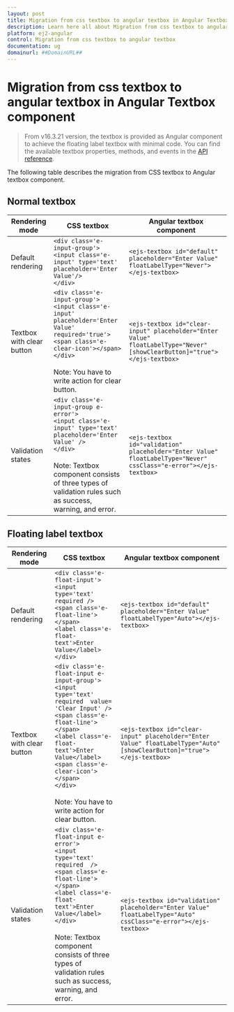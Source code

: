 ```yaml
---
layout: post
title: Migration from css textbox to angular textbox in Angular Textbox component | Syncfusion
description: Learn here all about Migration from css textbox to angular textbox in Syncfusion Angular Textbox component of Syncfusion Essential JS 2 and more.
platform: ej2-angular
control: Migration from css textbox to angular textbox 
documentation: ug
domainurl: ##DomainURL##
---
```


# Migration from css textbox to angular textbox in Angular Textbox component

> From v16.3.21 version, the textbox is provided as Angular component to achieve the floating label textbox with minimal code. You can find the available textbox properties, methods, and events in the [API reference](https://ej2.syncfusion.com/angular/documentation/api/textbox/).

The following table describes the migration from CSS textbox to Angular textbox component.

## Normal textbox

<!-- markdownlint-disable MD038 -->

| **Rendering mode** | **CSS textbox** | **Angular textbox component** |
| -----------------------| -----------------------------------| ------------------------------------------- |
| Default rendering |  `<div class='e-input-group'>`<br/>`<input class='e-input' type='text' placeholder='Enter Value'/>`<br/>`</div>` |  `<ejs-textbox id="default" placeholder="Enter Value" floatLabelType="Never"></ejs-textbox>` |
| Textbox with clear button |  `<div class='e-input-group'>`<br/>`<input class='e-input' placeholder='Enter Value' required='true'>`<br/>`<span class='e-clear-icon'></span>`<br/>`</div>`<br/><br/>Note: You have to write action for clear button. |  `<ejs-textbox id="clear-input" placeholder="Enter Value" floatLabelType="Never" [showClearButton]="true"></ejs-textbox>` |
| Validation states |  `<div class='e-input-group e-error'>`<br/>`<input class='e-input' type='text' placeholder='Enter Value' />`<br/>`</div>`<br/><br/>Note: Textbox component consists of three types of validation rules such as success, warning, and error. |  `<ejs-textbox id="validation" placeholder="Enter Value" floatLabelType="Never" cssClass="e-error"></ejs-textbox>` |

## Floating label textbox

<!-- markdownlint-disable MD038 -->

| **Rendering mode** | **CSS textbox** | **Angular textbox component** |
| -----------------------| -----------------------------------| ------------------------------------------- |
| Default rendering |  `<div class='e-float-input'>`<br/>`<input type='text' required />`<br/>`<span class='e-float-line'></span>`<br/>`<label class='e-float-text'>Enter Value</label>`<br/>`</div>` |  `<ejs-textbox id="default" placeholder="Enter Value" floatLabelType="Auto"></ejs-textbox>` |
| Textbox with clear button |  `<div class='e-float-input e-input-group'>`<br/>`<input type='text' required  value= 'Clear Input' />`<br/>`<span class='e-float-line'></span>`<br/>`<label class='e-float-text'>Enter Value</label>`<br/>`<span class='e-clear-icon'></span>`<br/>`</div>`<br/><br/>Note: You have to write action for clear button. |  `<ejs-textbox id="clear-input" placeholder="Enter Value" floatLabelType="Auto" [showClearButton]="true"></ejs-textbox>` |
| Validation states |  `<div class='e-float-input e-error'>`<br/>`<input type='text' required  />`<br/>`<span class='e-float-line'></span>`<br/>`<label class='e-float-text'>Enter Value</label>`<br/>`</div>`<br/><br/> Note: Textbox component consists of three types of validation rules such as success, warning, and error. |  `<ejs-textbox id="validation" placeholder="Enter Value" floatLabelType="Auto" cssClass="e-error"></ejs-textbox>` |